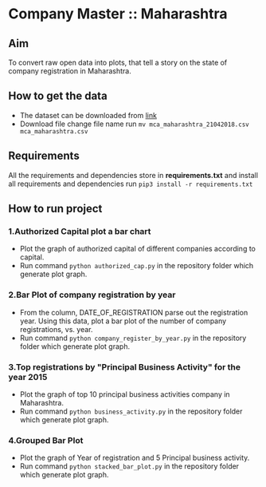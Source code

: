# Company Master :: Maharashtra

## Aim
To convert raw open data into plots, that tell a story on the state of company registration in Maharashtra.

## How to get the data
* The dataset can be downloaded from [link](https://data.gov.in/resources/company-master-data-maharashtra-upto-21st-april-2018)
* Download file change file name run `mv mca_maharashtra_21042018.csv mca_maharashtra.csv`

## Requirements
All the requirements and dependencies store in **requirements.txt** and install all requirements and dependencies run `pip3 install -r requirements.txt`

## How to run project
### 1.Authorized Capital plot a bar chart

* Plot the graph of authorized capital of different companies according to capital.
* Run command `python authorized_cap.py` in the repository folder which generate plot graph.

### 2.Bar Plot of company registration by year

* From the column, DATE_OF_REGISTRATION parse out the registration year. Using this data, plot a bar plot of the number of company registrations, vs. year.
* Run command `python company_register_by_year.py` in the repository folder which generate plot graph.

### 3.Top registrations by "Principal Business Activity" for the year 2015

* Plot the graph of top 10 principal business activities company in Maharashtra.
* Run command `python business_activity.py` in the repository folder which generate plot graph.

### 4.Grouped Bar Plot
* Plot the graph of Year of registration and 5 Principal business activity.
* Run command `python stacked_bar_plot.py` in the repository folder which generate plot graph.